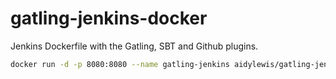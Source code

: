 # gatling-jenkins-docker
Jenkins Dockerfile with the Gatling, SBT and Github plugins.

```sh
docker run -d -p 8080:8080 --name gatling-jenkins aidylewis/gatling-jenkins
```
